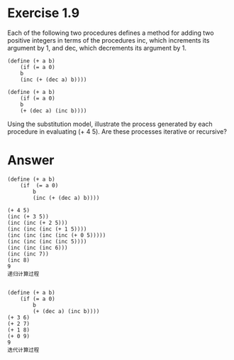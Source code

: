 Exercise 1.9
=========================

Each of the following two procedures defines a method for adding two positive integers in terms of the procedures inc, which increments its argument by 1, and dec, which decrements its argument by 1.

    (define (+ a b)
        (if (= a 0)
        b
        (inc (+ (dec a) b))))
    
    (define (+ a b)
        (if (= a 0)
        b
        (+ (dec a) (inc b))))

Using the substitution model, illustrate the process generated by each procedure in evaluating (+ 4 5). Are these processes iterative or recursive?




Answer
=======================

    (define (+ a b)
        (if  (= a 0)
            b
            (inc (+ (dec a) b))))
    
    (+ 4 5)
    (inc (+ 3 5))
    (inc (inc (+ 2 5)))
    (inc (inc (inc (+ 1 5))))
    (inc (inc (inc (inc (+ 0 5)))))
    (inc (inc (inc (inc 5))))
    (inc (inc (inc 6)))
    (inc (inc 7))
    (inc 8)
    9
    递归计算过程
    
    
    (define (+ a b)
        (if (= a 0)
            b
            (+ (dec a) (inc b))))
    (+ 3 6)
    (+ 2 7)
    (+ 1 8)
    (+ 0 9)
    9
    迭代计算过程

